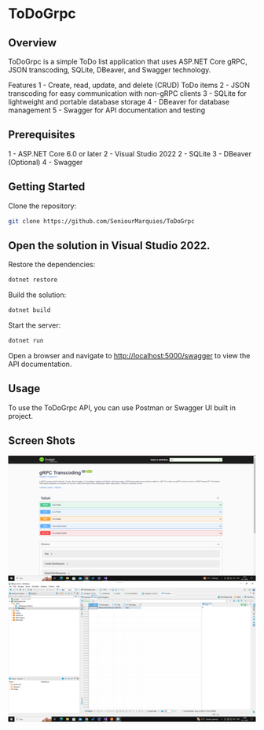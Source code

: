 # ToDoGrpc
## Overview
ToDoGrpc is a simple ToDo list application that uses ASP.NET Core gRPC, JSON transcoding, SQLite, DBeaver, and Swagger technology.

Features
1 - Create, read, update, and delete (CRUD) ToDo items
2 - JSON transcoding for easy communication with non-gRPC clients
3 - SQLite for lightweight and portable database storage
4 - DBeaver for database management
5 - Swagger for API documentation and testing

## Prerequisites
1 - ASP.NET Core 6.0 or later
2 - Visual Studio 2022
2 - SQLite
3 - DBeaver (Optional)
4 - Swagger

## Getting Started

Clone the repository:
```bash
git clone https://github.com/SeniourMarquies/ToDoGrpc
```
## Open the solution in Visual Studio 2022.

Restore the dependencies:

```bash
dotnet restore
```
Build the solution:
```bash
dotnet build
```
Start the server:
```bash
dotnet run
```
Open a browser and navigate to [http://localhost:5000/swagger](https://localhost:7018/index.html) to view the API documentation.

## Usage
To use the ToDoGrpc API, you can use Postman or Swagger UI built in project.
## Screen Shots
![Uygulama Ekran Görüntüsü](https://github.com/SeniourMarquies/ToDoGrpc/blob/master/ss.png)
![Uygulama Ekran Görüntüsü](https://github.com/SeniourMarquies/ToDoGrpc/blob/master/ss2.png)
